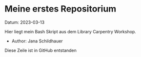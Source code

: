 # Meine erstes Repositorium 

Datum: 2023-03-13

Hier liegt mein Bash Skript aus dem Library Carpentry Workshop.
- Author: Jana Schildhauer

Diese Zeile ist in GitHub entstanden
